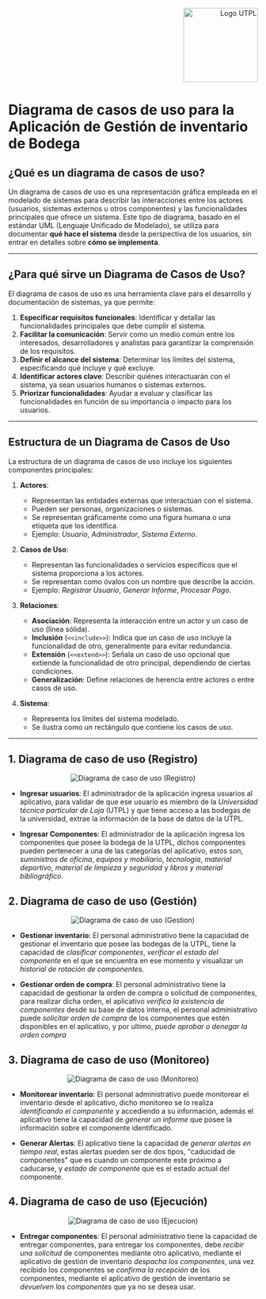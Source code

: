 <p align="right">
  <img src="../media/utpllogo.png" alt="Logo UTPL" width="150"/>
</p>


# Diagrama de casos de uso para la Aplicación de Gestión de inventario de Bodega

## ¿Qué es un diagrama de casos de uso?

Un diagrama de casos de uso es una representación gráfica empleada en el modelado de sistemas para describir las interacciones entre los actores (usuarios, sistemas externos u otros componentes) y las funcionalidades principales que ofrece un sistema. Este tipo de diagrama, basado en el estándar UML (Lenguaje Unificado de Modelado), se utiliza para documentar **qué hace el sistema** desde la perspectiva de los usuarios, sin entrar en detalles sobre **cómo se implementa**.

---

## ¿Para qué sirve un Diagrama de Casos de Uso?

El diagrama de casos de uso es una herramienta clave para el desarrollo y documentación de sistemas, ya que permite:

1. **Especificar requisitos funcionales**: Identificar y detallar las funcionalidades principales que debe cumplir el sistema.
2. **Facilitar la comunicación**: Servir como un medio común entre los interesados, desarrolladores y analistas para garantizar la comprensión de los requisitos.
3. **Definir el alcance del sistema**: Determinar los límites del sistema, especificando qué incluye y qué excluye.
4. **Identificar actores clave**: Describir quiénes interactuarán con el sistema, ya sean usuarios humanos o sistemas externos.
5. **Priorizar funcionalidades**: Ayudar a evaluar y clasificar las funcionalidades en función de su importancia o impacto para los usuarios.

---

## Estructura de un Diagrama de Casos de Uso

La estructura de un diagrama de casos de uso incluye los siguientes componentes principales:

1. **Actores**:
   - Representan las entidades externas que interactúan con el sistema.
   - Pueden ser personas, organizaciones o sistemas.
   - Se representan gráficamente como una figura humana o una etiqueta que los identifica.
   - Ejemplo: *Usuario*, *Administrador*, *Sistema Externo*.

2. **Casos de Uso**:
   - Representan las funcionalidades o servicios específicos que el sistema proporciona a los actores.
   - Se representan como óvalos con un nombre que describe la acción.
   - Ejemplo: *Registrar Usuario*, *Generar Informe*, *Procesar Pago*.

3. **Relaciones**:
   - **Asociación**: Representa la interacción entre un actor y un caso de uso (línea sólida).
   - **Inclusión** (`<<include>>`): Indica que un caso de uso incluye la funcionalidad de otro, generalmente para evitar redundancia.
   - **Extensión** (`<<extend>>`): Señala un caso de uso opcional que extiende la funcionalidad de otro principal, dependiendo de ciertas condiciones.
   - **Generalización**: Define relaciones de herencia entre actores o entre casos de uso.

4. **Sistema**:
   - Representa los límites del sistema modelado.
   - Se ilustra como un rectángulo que contiene los casos de uso.

---
## 1. Diagrama de caso de uso (Registro)

<p align="center">
  <img src="../media/Inventario%20de%20Bodega-Caso%20de%20Uso%201.png" alt="Diagrama de caso de uso (Registro)"/>
</p>

   - **Ingresar usuarios**: El administrador de la aplicación ingresa usuarios al aplicativo, para validar de que ese usuario es miembro de la *Universidad técnica particular de Loja* (UTPL) y que tiene acceso a las bodegas de la universidad, extrae la información de la base de datos de la UTPL.

   - **Ingresar Componentes**: El administrador de la aplicación ingresa los componentes que posee la bodega de la UTPL, dichos componentes pueden pertenecer a una de las categorías del aplicativo, estos son, *suministros de oficina*, *equipos y mobiliario*, *tecnología*, *material deportivo*, *material de limpieza y seguridad* y *libros y material bibliográfico*.

## 2. Diagrama de caso de uso (Gestión)

<p align="center">
  <img src="../media/Inventario%20de%20Bodega-Caso%20de%20Uso%202.png" alt="Diagrama de caso de uso (Gestion)"/>
</p>

  - **Gestionar inventario**: El personal administrativo tiene la capacidad de gestionar el inventario que posee las bodegas de la UTPL, tiene la capacidad de *clasificar componentes*, *verificar el estado del componente* en el que se encuentra en ese momento y visualizar un *historial de rotación de componentes*.

  - **Gestionar orden de compra**: El personal administrativo tiene la capacidad de gestionar la orden de compra o solicitud de componentes, para realizar dicha orden, el aplicativo *verifica la existencia de componentes* desde su base de datos interna, el personal administrativo puede *solicitar orden de compra* de los componentes que estén disponibles en el aplicativo, y por ultimo, *puede aprobar o denegar la orden compra*

## 3. Diagrama de caso de uso (Monitoreo)

<p align="center">
  <img src="../media/Inventario%20de%20Bodega-Caso%20de%20Uso%203.png" alt="Diagrama de caso de uso (Monitoreo)"/>
</p>

- **Monitorear inventario**: El personal administrativo puede monitorear el inventario desde el aplicativo, dicho monitoreo se lo realiza *identificando el componente* y accediendo a su información, además el aplicativo tiene la capacidad de *generar un informe* que posee la información sobre el componente identificado.

- **Generar Alertas**: El aplicativo tiene la capacidad de *generar alertas en tiempo real*, estas alertas pueden ser de dos tipos, "caducidad de componentes" que es cuando un componente este próximo a caducarse, y *estado de componente* que es el estado actual del componente.

## 4. Diagrama de caso de uso (Ejecución)

<p align="center">
  <img src="../media/Inventario%20de%20Bodega-Caso%20de%20Uso%204.png" alt="Diagrama de caso de uso (Ejecucion)"/>
</p>

- **Entregar componentes**: El personal administrativo tiene la capacidad de entregar componentes, para entregar los componentes, debe *recibir una solicitud* de componentes mediante otro aplicativo, mediante el aplicativo de gestión de inventario *despacha los componentes*, una vez recibido los componentes se *confirma la recepción* de los componentes, mediante el aplicativo de gestión de inventario se *devuelven los componentes* que ya no se desea usar.
